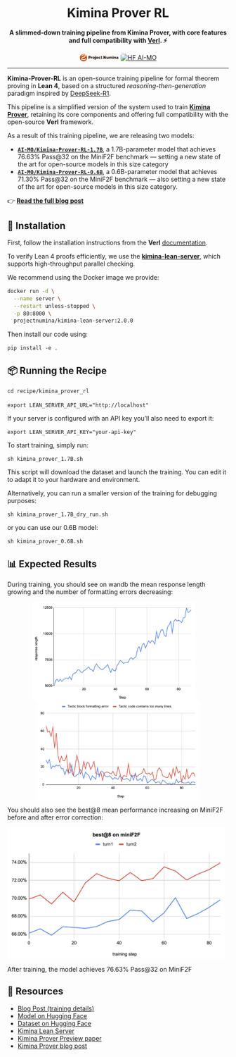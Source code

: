 <h1 align="center">Kimina Prover RL</h1>

<p align="center">
<b>A slimmed-down training pipeline from Kimina Prover, with core features and full compatibility with <a href="https://github.com/volcengine/verl">Verl</a>. ⚡️</b>
</p>

<p align="center">
    <a href="https://projectnumina.ai/"><img alt="Project Numina" src="images/logo_projectNumina_light.png" style="height:20px; width:auto; vertical-align:middle; border-radius:4px;"></a>
    <a href="https://huggingface.co/AI-MO"><img alt="HF AI-MO" src="https://huggingface.co/datasets/huggingface/brand-assets/resolve/main/hf-logo-with-title.svg" style="height:20px;vertical-align:middle; border-radius:4px;"></a>
</p>

---

**Kimina-Prover-RL** is an open-source training pipeline for formal theorem proving in **Lean 4**, based on a structured *reasoning-then-generation* paradigm inspired by [DeepSeek-R1](https://arxiv.org/abs/2501.12948).

This pipeline is a simplified version of the system used to train **[Kimina Prover](https://arxiv.org/abs/2504.11354)**, retaining its core components and offering full compatibility with the open-source **Verl** framework.

As a result of this training pipeline, we are releasing two models:

- **[`AI-MO/Kimina-Prover-RL-1.7B`](https://huggingface.co/AI-MO/Kimina-Prover-RL-1.7B)**, a 1.7B-parameter model that achieves 76.63% Pass@32 on the MiniF2F benchmark — setting a new state of the art for open-source models in this size category
- **[`AI-MO/Kimina-Prover-RL-0.6B`](https://huggingface.co/AI-MO/Kimina-Prover-RL-0.6B)**, a 0.6B-parameter model that achieves 71.30% Pass@32 on the MiniF2F benchmark — also setting a new state of the art for open-source models in this size category.

👉 **[Read the full blog post](https://huggingface.co/blog/AI-MO/kimina-prover-rl)**

## 🚀 Installation

First, follow the installation instructions from the **Verl** [documentation](https://verl.readthedocs.io/en/latest/start/install.html).

To verify Lean 4 proofs efficiently, we use the [**kimina-lean-server**](https://github.com/project-numina/kimina-lean-server), which supports high-throughput parallel checking.

We recommend using the Docker image we provide:

```bash
docker run -d \
  --name server \
  --restart unless-stopped \
  -p 80:8000 \
  projectnumina/kimina-lean-server:2.0.0
```

Then install our code using:

```
pip install -e .
```

## 📦 Running the Recipe
```
cd recipe/kimina_prover_rl

export LEAN_SERVER_API_URL="http://localhost"
```
If your server is configured with an API key you’ll also need to export it:

```
export LEAN_SERVER_API_KEY="your-api-key"
```

To start training, simply run:

```
sh kimina_prover_1.7B.sh
```

This script will download the dataset and launch the training. You can edit it to adapt it to your hardware and environment.

Alternatively, you can run a smaller version of the training for debugging purposes:

```
sh kimina_prover_1.7B_dry_run.sh
```

or you can use our 0.6B model:

```
sh kimina_prover_0.6B.sh
```

## 📊 Expected Results

During training, you should see on wandb the mean response length growing and the number of formatting errors decreasing:
<p align="center">
  <img alt="Response Length" src="images/response_length.png" style="height:225px; width:auto; vertical-align:middle; display:inline-block; margin-right:20px;">
  <img alt="Formatting Errors" src="images/formatting_errors.png" style="height:225px; width:auto; vertical-align:middle; display:inline-block;">
</p>


You should also see the best@8 mean performance increasing on MiniF2F before and after error correction:


<img alt="Formatting Errors" src="images/best8_turn_performances.png" style="height:300px; width:auto; vertical-align:middle; display:inline-block;">

After training, the model achieves 76.63% Pass@32 on MiniF2F

## 🧠 Resources

- [Blog Post (training details)](https://huggingface.co/blog/AI-MO/kimina-prover-rl)
- [Model on Hugging Face](https://huggingface.co/collections/AI-MO/kimina-prover-686b72614760ed23038056c5)
- [Dataset on Hugging Face](https://huggingface.co/datasets/AI-MO/NuminaMath-LEAN)
- [Kimina Lean Server](https://github.com/project-numina/kimina-lean-server)
- [Kimina Prover Preview paper](https://arxiv.org/abs/2504.11354)
- [Kimina Prover blog post](https://huggingface.co/blog/AI-MO/kimina-prover)

